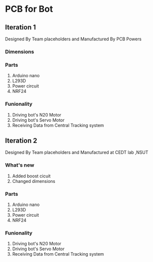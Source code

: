 # PCB for Bot 

## Iteration 1 
Designed By Team placeholders and Manufactured By PCB Powers 
### Dimensions
### Parts 
1. Arduino nano 
2. L293D
3. Power circuit 
4. NRF24 
### Funionality 
1. Driving bot's N20 Motor 
2. Driving bot's Servo Motor  
3. Receiving Data from Central Tracking system 

## Iteration 2
Designed By Team placeholders and Manufactured at CEDT lab ,NSUT
### What's new 
1. Added boost cicuit 
2. Changed dimensions 
### Parts 
1. Arduino nano 
2. L293D
3. Power circuit 
4. NRF24 
### Funionality 
1. Driving bot's N20 Motor 
2. Driving bot's Servo Motor  
3. Receiving Data from Central Tracking system 